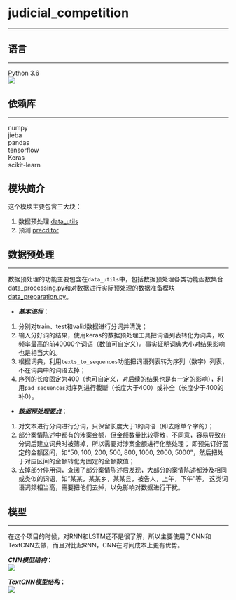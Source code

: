 # **judicial_competition**
------------------------------

## **语言**
-----------
Python 3.6<br>
[![](https://img.shields.io/badge/Python-3.6-blue.svg)](https://www.python.org/)<br>


## **依赖库**
----------
numpy<br>
jieba<br>
pandas<br>
tensorflow<br>
Keras<br>
scikit-learn<br>

## **模块简介**
这个模块主要包含三大块：
1. 数据预处理 [data_utils](/data_utils)
2. 预测 [precditor](/python_sample/predictor)


## **数据预处理**
--------------------
数据预处理的功能主要包含在`data_utils`中，包括数据预处理各类功能函数集合[data_processing.py](/data_utils/data_processing.py)和对数据进行实际预处理的数据准备模块[data_preparation.py](/data_utils/data_preparation.py)。<br>

* __*基本流程*__：
1. 分别对train、test和valid数据进行分词并清洗；
2. 输入分好词的结果，使用keras的数据预处理工具把词语列表转化为词典，取频率最高的前40000个词语（数值可自定义）。事实证明词典大小对结果影响也是相当大的。
3. 根据词典，利用`texts_to_sequences`功能把词语列表转为序列（数字）列表，不在词典中的词语去掉；
4. 序列的长度固定为400（也可自定义，对后续的结果也是有一定的影响），利用`pad_sequences`对序列进行截断（长度大于400）或补全（长度少于400的补0）。

* __*数据预处理要点*__：
1. 对文本进行分词进行分词，只保留长度大于1的词语（即去除单个字的）；
2. 部分案情陈述中都有的涉案金额，但金额数量比较零散，不同意，容易导致在分词后建立词典时被筛掉，所以需要对涉案金额进行化整处理；
即预先订好固定的金额区间，如“50, 100, 200, 500, 800, 1000, 2000, 5000”，然后把处于对应区间的金额转化为固定的金额数值；
3. 去掉部分停用词，查阅了部分案情陈述后发现，大部分的案情陈述都涉及相同或类似的词语，如“某某，某某乡，某某县，被告人，上午，下午”等。
这类词语词频相当高，需要把他们去掉，以免影响对数据进行干扰。


## **模型**
--------------------
在这个项目的时候，对RNN和LSTM还不是很了解，所以主要使用了CNN和TextCNN去做，而且对比起RNN，CNN在时间成本上更有优势。<br>

__*CNN模型结构*：__<br>
![](/pics/cnn_filter3.png)

__*TextCNN模型结构*：__<br>
![](/pics/textcnn_filter345.png)




